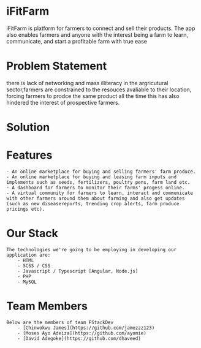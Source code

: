 # iFitFarm
iFitFarm is platform for farmers to connect and sell their products. The app also enables farmers and anyone with the interest being a farm to learn, communicate, and start a profitable farm with true ease

# Problem Statement
there is lack of networking and mass illiteracy in the argricutural sector,farmers are constrained to the resouces avaliable to their location, forcing farmers to prodce the same product all the time this has also hindered the interest of prospective farmers.

# Solution



# Features
	- An online marketplace for buying and selling farmers' farm produce.
	- An online marketplace for buying and leasing farm inputs and implements such as seeds, fertilizers, poultry pens, farm land etc.
	- A dashboard for farmers to monitor their farms' progess online.
	- A virtual community for farmers to learn, interact and communicate with other farmers around them about farming and also get updates (such as new diseasereports, trending crop alerts, farm produce pricings etc).

# Our Stack
	The technologies we're going to be employing in developing our application are:
		- HTML
		- SCSS / CSS
		- Javascript / Typescript [Angular, Node.js]
		- PHP
		- MySQL

# Team Members
	Below are the members of team FStackDev
		- [Chinwokwu James](https://github.com/jamezzz123)
		- [Moses Ayo Adeiza](https://github.com/ayomie)
		- [David Adegoke](https://github.com/dhaveed)
